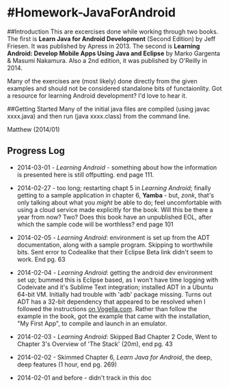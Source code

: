 #Homework-JavaForAndroid
=======================

##Introduction
This are excercises done while working through two books. The first is **Learn Java for Android Development** (Second Edition) by Jeff Friesen. It was published by Apress in 2013. The second is **Learning Android: Develop Mobile Apps Using Java and Eclipse** by Marko Gargenta & Masumi Nakamura. Also a 2nd edition, it was published by O'Reilly in 2014.

Many of the exercises are (most likely) done directly from the given examples and should not be considered standalone bits of functaionlity. Got a resource for learning Android development? I'd love to hear it. 

##Getting Started
Many of the initial java files are compiled (using javac xxxx.java) and then run (java xxxx.class) from the command line.

Matthew (2014/01)

## Progress Log
- 2014-03-01 - *Learning Android* - something about how the information is presented here is still offputting. end page 111.
- 2014-02-27 - too long; restarting chapt 5 in *Learning Android*; finally getting to a sample application in chapter 6, **Yamba** - but, *zonk*, that's only talking about what you *might* be able to do; feel uncomfortable with using a cloud service made explicitly for the book. Will this be there a year from now? Two? Does this book have an unpublished EOL, after which the sample code will be worthless? end page 101
- 2014-02-05 - *Learning Android*: environment is set up from the ADT documentation, along with a sample program. Skipping to worthwhile bits. Sent error to Codealike that their Eclipse Beta link didn't seem to work. End pg. 63
- 2014-02-04 - *Learning Android*: getting the android dev environment set up; bummed this is Eclipse based, as I won't have time logging with Codeivate and it's Sublime Text integration; installed ADT in a Ubuntu 64-bit VM. Initially had trouble with 'adb' package missing. Turns out ADT has a 32-bit dependency that appeared to be resolved when I followed the instructions [on Vogella.com](http://www.vogella.com/tutorials/AndroidInstallation/article.html#installation_linux64). Rather than follow the example in the book, got the example that came with the installation, "My First App", to compile and launch in an emulator.

- 2014-02-03 - *Learning Android*: Skipped Bad Chapter 2 Code, Went to Chapter 3's Overview of 'The Stack' (20m), end pg. 43
- 2014-02-02 - Skimmed Chapter 6, *Learn Java for Android*, the deep, deep features (1 hour, end pg. 269)
- 2014-02-01 and before - didn't track in this doc
